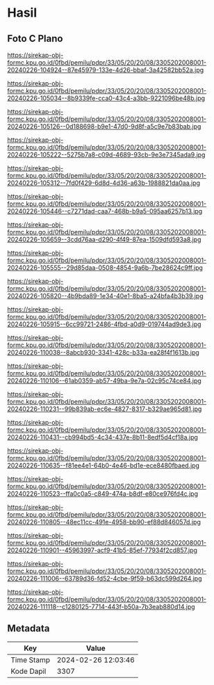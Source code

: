 # Hasil

## Foto C Plano

https://sirekap-obj-formc.kpu.go.id/0fbd/pemilu/pdpr/33/05/20/20/08/3305202008001-20240226-104924--87e45979-133e-4d26-bbaf-3a42582bb52a.jpg

https://sirekap-obj-formc.kpu.go.id/0fbd/pemilu/pdpr/33/05/20/20/08/3305202008001-20240226-105034--8b9339fe-cca0-43c4-a3bb-9221096be48b.jpg

https://sirekap-obj-formc.kpu.go.id/0fbd/pemilu/pdpr/33/05/20/20/08/3305202008001-20240226-105126--0d188698-b9e1-47d0-9d8f-a5c9e7b83bab.jpg

https://sirekap-obj-formc.kpu.go.id/0fbd/pemilu/pdpr/33/05/20/20/08/3305202008001-20240226-105222--5275b7a8-c09d-4689-93cb-9e3e7345ada9.jpg

https://sirekap-obj-formc.kpu.go.id/0fbd/pemilu/pdpr/33/05/20/20/08/3305202008001-20240226-105312--7fd0f429-6d8d-4d36-a63b-1988821da0aa.jpg

https://sirekap-obj-formc.kpu.go.id/0fbd/pemilu/pdpr/33/05/20/20/08/3305202008001-20240226-105446--c7271dad-caa7-468b-b9a5-095aa6257b13.jpg

https://sirekap-obj-formc.kpu.go.id/0fbd/pemilu/pdpr/33/05/20/20/08/3305202008001-20240226-105659--3cdd76aa-d290-4f49-87ea-1509dfd593a8.jpg

https://sirekap-obj-formc.kpu.go.id/0fbd/pemilu/pdpr/33/05/20/20/08/3305202008001-20240226-105555--29d85daa-0508-4854-9a6b-7be28624c9ff.jpg

https://sirekap-obj-formc.kpu.go.id/0fbd/pemilu/pdpr/33/05/20/20/08/3305202008001-20240226-105820--4b9bda89-1e34-40e1-8ba5-a24bfa4b3b39.jpg

https://sirekap-obj-formc.kpu.go.id/0fbd/pemilu/pdpr/33/05/20/20/08/3305202008001-20240226-105915--6cc99721-2486-4fbd-a0d9-019744ad9de3.jpg

https://sirekap-obj-formc.kpu.go.id/0fbd/pemilu/pdpr/33/05/20/20/08/3305202008001-20240226-110038--8abcb930-3341-428c-b33a-ea28f4f1613b.jpg

https://sirekap-obj-formc.kpu.go.id/0fbd/pemilu/pdpr/33/05/20/20/08/3305202008001-20240226-110106--61ab0359-ab57-49ba-9e7a-02c95c74ce84.jpg

https://sirekap-obj-formc.kpu.go.id/0fbd/pemilu/pdpr/33/05/20/20/08/3305202008001-20240226-110231--99b839ab-ec6e-4827-8317-b329ae965d81.jpg

https://sirekap-obj-formc.kpu.go.id/0fbd/pemilu/pdpr/33/05/20/20/08/3305202008001-20240226-110431--cb994bd5-4c34-437e-8b11-8edf5d4cf18a.jpg

https://sirekap-obj-formc.kpu.go.id/0fbd/pemilu/pdpr/33/05/20/20/08/3305202008001-20240226-110635--f81ee4e1-64b0-4e46-bd1e-ece8480fbaed.jpg

https://sirekap-obj-formc.kpu.go.id/0fbd/pemilu/pdpr/33/05/20/20/08/3305202008001-20240226-110523--ffa0c0a5-c849-474a-b8df-e80ce976fd4c.jpg

https://sirekap-obj-formc.kpu.go.id/0fbd/pemilu/pdpr/33/05/20/20/08/3305202008001-20240226-110805--48ec11cc-491e-4958-bb90-ef88d846057d.jpg

https://sirekap-obj-formc.kpu.go.id/0fbd/pemilu/pdpr/33/05/20/20/08/3305202008001-20240226-110901--45963997-acf9-41b5-85ef-77934f2cd857.jpg

https://sirekap-obj-formc.kpu.go.id/0fbd/pemilu/pdpr/33/05/20/20/08/3305202008001-20240226-111006--63789d36-fd52-4cbe-9f59-b63dc599d264.jpg

https://sirekap-obj-formc.kpu.go.id/0fbd/pemilu/pdpr/33/05/20/20/08/3305202008001-20240226-111118--c1280125-7714-443f-b50a-7b3eab880d14.jpg


## Metadata

| Key        | Value               |
| ---------- | ------------------- |
| Time Stamp | 2024-02-26 12:03:46 |
| Kode Dapil | 3307                |




